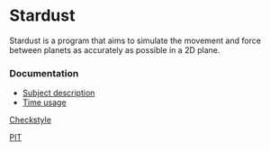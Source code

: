 # Stardust
  Stardust is a program that aims to simulate the movement and force between planets as accurately as possible in a 2D plane.

### Documentation
- [Subject description](documentation/Subject_description.md)
- [Time usage](documentation/time.md)

[Checkstyle](https://htmlpreview.github.io/?https://raw.githubusercontent.com/kjarkko/Stardust/master/documentation/checkstyle/site/checkstyle.html)

[PIT](https://htmlpreview.github.io/?https://raw.githubusercontent.com/kjarkko/Stardust/master/documentation/pit/201604152300/index.html)
